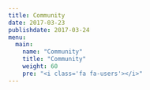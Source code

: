 ```yaml
---
title: Community
date: 2017-03-23
publishdate: 2017-03-24
menu:
  main:
    name: "Community"
    title: "Community"
    weight: 60
    pre: "<i class='fa fa-users'></i>"     
---
```

